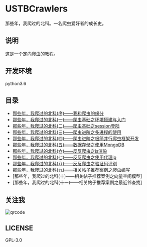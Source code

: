 # USTBCrawlers
那些年，我爬过的北科。一名爬虫爱好者的成长史。

## 说明
这是一个定向爬虫的教程。

## 开发环境
python3.6

## 目录
- [那些年，我爬过的北科(序)——我和爬虫的缘分](http://nladuo.github.io/2017/09/18/%E9%82%A3%E4%BA%9B%E5%B9%B4%EF%BC%8C%E6%88%91%E7%88%AC%E8%BF%87%E7%9A%84%E5%8C%97%E7%A7%91-%E5%BA%8F-%E2%80%94%E2%80%94%E6%88%91%E5%92%8C%E7%88%AC%E8%99%AB%E7%9A%84%E7%BC%98%E5%88%86/)  
- [那些年，我爬过的北科(一)——爬虫基础之环境搭建与入门](http://nladuo.github.io/2017/09/18/%E9%82%A3%E4%BA%9B%E5%B9%B4%EF%BC%8C%E6%88%91%E7%88%AC%E8%BF%87%E7%9A%84%E5%8C%97%E7%A7%91-%E4%B8%80-%E2%80%94%E2%80%94%E7%88%AC%E8%99%AB%E5%9F%BA%E7%A1%80%E4%B9%8B%E7%8E%AF%E5%A2%83%E6%90%AD%E5%BB%BA%E4%B8%8E%E5%85%A5%E9%97%A8/)  
- [那些年，我爬过的北科(二)——爬虫基础之session登陆](http://nladuo.github.io/2017/09/18/%E9%82%A3%E4%BA%9B%E5%B9%B4%EF%BC%8C%E6%88%91%E7%88%AC%E8%BF%87%E7%9A%84%E5%8C%97%E7%A7%91-%E4%BA%8C-%E2%80%94%E2%80%94%E7%88%AC%E8%99%AB%E5%9F%BA%E7%A1%80%E4%B9%8Bsession%E7%99%BB%E9%99%86/)  
- [那些年，我爬过的北科(三)——爬虫进阶之多进程的使用](http://nladuo.github.io/2018/02/17/%E9%82%A3%E4%BA%9B%E5%B9%B4%EF%BC%8C%E6%88%91%E7%88%AC%E8%BF%87%E7%9A%84%E5%8C%97%E7%A7%91-%E4%B8%89-%E2%80%94%E2%80%94%E7%88%AC%E8%99%AB%E8%BF%9B%E9%98%B6%E4%B9%8B%E5%A4%9A%E8%BF%9B%E7%A8%8B%E7%9A%84%E4%BD%BF%E7%94%A8/)  
- [那些年，我爬过的北科(四)——爬虫进阶之极简并行爬虫框架开发](http://nladuo.github.io/2018/02/27/%E9%82%A3%E4%BA%9B%E5%B9%B4%EF%BC%8C%E6%88%91%E7%88%AC%E8%BF%87%E7%9A%84%E5%8C%97%E7%A7%91-%E5%9B%9B-%E2%80%94%E2%80%94%E7%88%AC%E8%99%AB%E8%BF%9B%E9%98%B6%E4%B9%8B%E6%9E%81%E7%AE%80%E5%B9%B6%E8%A1%8C%E7%88%AC%E8%99%AB%E6%A1%86%E6%9E%B6%E5%BC%80%E5%8F%91/)  
- [那些年，我爬过的北科(五)——数据存储之使用MongoDB](http://nladuo.github.io/2018/12/08/%E9%82%A3%E4%BA%9B%E5%B9%B4%EF%BC%8C%E6%88%91%E7%88%AC%E8%BF%87%E7%9A%84%E5%8C%97%E7%A7%91-%E4%BA%94-%E2%80%94%E2%80%94%E6%95%B0%E6%8D%AE%E5%AD%98%E5%82%A8%E4%B9%8B%E4%BD%BF%E7%94%A8MongoDB/)  
- [那些年，我爬过的北科(六)——反反爬虫之js渲染](http://nladuo.github.io/2018/12/08/%E9%82%A3%E4%BA%9B%E5%B9%B4%EF%BC%8C%E6%88%91%E7%88%AC%E8%BF%87%E7%9A%84%E5%8C%97%E7%A7%91-%E5%85%AD-%E2%80%94%E2%80%94%E5%8F%8D%E5%8F%8D%E7%88%AC%E8%99%AB%E4%B9%8Bjs%E6%B8%B2%E6%9F%93/)  
- [那些年，我爬过的北科(七)——反反爬虫之使用代理ip](http://nladuo.github.io/2018/12/08/%E9%82%A3%E4%BA%9B%E5%B9%B4%EF%BC%8C%E6%88%91%E7%88%AC%E8%BF%87%E7%9A%84%E5%8C%97%E7%A7%91-%E4%B8%83-%E2%80%94%E2%80%94%E5%8F%8D%E5%8F%8D%E7%88%AC%E8%99%AB%E4%B9%8B%E4%BD%BF%E7%94%A8%E4%BB%A3%E7%90%86ip/)  
- [那些年，我爬过的北科(八)——反反爬虫之验证码识别](http://nladuo.github.io/2018/12/08/%E9%82%A3%E4%BA%9B%E5%B9%B4%EF%BC%8C%E6%88%91%E7%88%AC%E8%BF%87%E7%9A%84%E5%8C%97%E7%A7%91-%E5%85%AB-%E2%80%94%E2%80%94%E5%8F%8D%E5%8F%8D%E7%88%AC%E8%99%AB%E4%B9%8B%E9%AA%8C%E8%AF%81%E7%A0%81%E8%AF%86%E5%88%AB/)  
- [那些年，我爬过的北科(九)——相关帖子推荐案例之爬虫编写](http://nladuo.github.io/2018/12/13/%E9%82%A3%E4%BA%9B%E5%B9%B4%EF%BC%8C%E6%88%91%E7%88%AC%E8%BF%87%E7%9A%84%E5%8C%97%E7%A7%91-%E4%B9%9D-%E2%80%94%E2%80%94%E7%9B%B8%E5%85%B3%E5%B8%96%E5%AD%90%E6%8E%A8%E8%8D%90%E6%A1%88%E4%BE%8B%E4%B9%8B%E7%88%AC%E8%99%AB%E7%BC%96%E5%86%99/)  
- [那些年，我爬过的北科(十)——相关帖子推荐案例之向量空间模型]  
- [那些年，我爬过的北科(十一)——相关帖子推荐案例之最近邻查找]  

## 关注我
![qrcode](./qrcode.jpg)

## LICENSE
GPL-3.0

